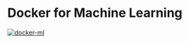 # Docker for Machine Learning

[![docker-ml](https://i.imgur.com/u9fxgK1.png)](https://hub.docker.com/repository/docker/sthanhng/docker-ml)
